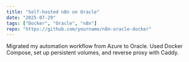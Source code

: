 ```yaml
---
title: "Self-hosted n8n on Oracle"
date: "2025-07-29"
tags: ["Docker", "Oracle", "n8n"]
repo: "https://github.com/yourname/n8n-oracle-docker"
---
```


Migrated my automation workflow from Azure to Oracle. Used Docker Compose, set up persistent volumes, and reverse proxy with Caddy.
